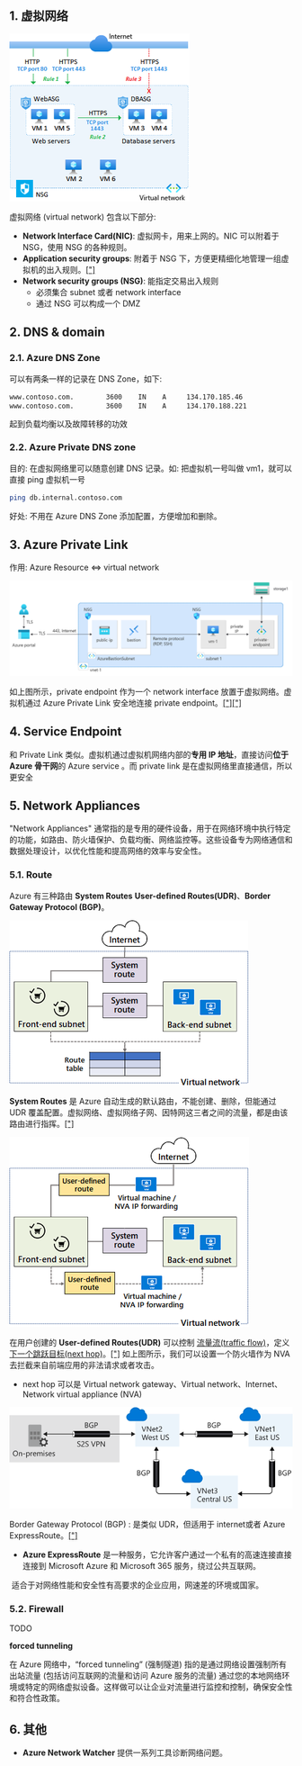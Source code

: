 

## 1. 虚拟网络

![Diagram that shows how application security groups combine with network security groups to protect applications.](https://raw.githubusercontent.com/caliburn1994/caliburn1994.github.io/dev/images/20240423192458.png)

虚拟网络 (virtual network) 包含以下部分: 

- **Network Interface Card(NIC)**: 虚拟网卡，用来上网的。NIC 可以附着于 NSG，使用 NSG 的各种规则。
- **Application security groups**: 附着于 NSG 下，方便更精细化地管理一组虚拟机的出入规则。[["]](https://learn.microsoft.com/en-us/azure/virtual-network/network-security-groups-overview#application-security-groups)
- **Network security groups (NSG)**: 能指定交易出入规则
  - 必须集合 subnet 或者 network interface
  - 通过 NSG 可以构成一个 DMZ



## 2. DNS & domain

### 2.1. Azure DNS Zone

可以有两条一样的记录在 DNS Zone，如下:

```
www.contoso.com.        3600    IN    A     134.170.185.46
www.contoso.com.        3600    IN    A     134.170.188.221
```

起到负载均衡以及故障转移的功效



### 2.2. Azure Private DNS zone

目的: 在虚拟网络里可以随意创建 DNS 记录。如: 把虚拟机一号叫做 vm1，就可以直接 ping 虚拟机一号

```bash
ping db.internal.contoso.com
```

好处: 不用在 Azure DNS Zone 添加配置，方便增加和删除。



## 3. Azure Private Link

作用:  Azure Resource <=> virtual network

![img](https://raw.githubusercontent.com/caliburn1994/caliburn1994.github.io/dev/images/20240426001255.png)

如上图所示，private endpoint 作为一个 network interface 放置于虚拟网络。虚拟机通过 Azure Private Link 安全地连接 private endpoint。[["]](https://learn.microsoft.com/en-us/azure/private-link/private-link-overview)[["]](https://learn.microsoft.com/en-us/azure/private-link/tutorial-private-endpoint-storage-portal?tabs=dynamic-ip)

## 4. Service Endpoint

和 Private Link 类似。虚拟机通过虚拟机网络内部的**专用 IP 地址**，直接访问**位于 Azure 骨干网**的 Azure service 。而 private link 是在虚拟网络里直接通信，所以更安全



## 5. Network Appliances

"Network Appliances" 通常指的是专用的硬件设备，用于在网络环境中执行特定的功能，如路由、防火墙保护、负载均衡、网络监控等。这些设备专为网络通信和数据处理设计，以优化性能和提高网络的效率与安全性。

### 5.1. Route

Azure 有三种路由 **System Routes** **User-defined Routes(UDR)**、**Border Gateway Protocol (BGP)**。

![Diagram that shows two subnets that use system routes as described in the text.](https://raw.githubusercontent.com/caliburn1994/caliburn1994.github.io/dev/images/20240429004039.png)

**System Routes**  是 Azure 自动生成的默认路由，不能创建、删除，但能通过 UDR 覆盖配置。虚拟网络、虚拟网络子网、因特网这三者之间的流量，都是由该路由进行指挥。[["]](https://learn.microsoft.com/en-us/training/modules/configure-network-routing-endpoints/2-review-system-routes)

![Diagram that shows two subnets that use a UDR to access an NVA as described in the text.](https://raw.githubusercontent.com/caliburn1994/caliburn1994.github.io/dev/images/20240429004439.png)

在用户创建的 **User-defined Routes(UDR)** 可以控制 <u>流量流(traffic flow)</u>，定义 <u>下一个跳跃目标(next hop)</u>。[["]](https://learn.microsoft.com/en-us/training/modules/configure-network-routing-endpoints/3-identify-user-defined-routes) 如上图所示，我们可以设置一个防火墙作为 NVA 去拦截来自前端应用的非法请求或者攻击。

- next hop 可以是 Virtual network gateway、Virtual network、Internet、Network virtual appliance (NVA)

![Diagram showing an example of using the Border Gateway Protocol.](https://raw.githubusercontent.com/caliburn1994/caliburn1994.github.io/dev/images/20240512004301.svg)

Border Gateway Protocol (BGP) : 是类似 UDR，但适用于 internet或者 Azure ExpressRoute。[["]](https://learn.microsoft.com/en-us/training/modules/control-network-traffic-flow-with-routes/2-azure-virtual-network-route)

- **Azure ExpressRoute** 是一种服务，它允许客户通过一个私有的高速连接直接连接到 Microsoft Azure 和 Microsoft 365 服务，绕过公共互联网。

​	适合于对网络性能和安全性有高要求的企业应用，网速差的环境或国家。

### 5.2. Firewall

TODO

**forced tunneling**

在 Azure 网络中，“forced tunneling” (强制隧道) 指的是通过网络设置强制所有出站流量 (包括访问互联网的流量和访问 Azure 服务的流量) 通过您的本地网络环境或特定的网络虚拟设备。这样做可以让企业对流量进行监控和控制，确保安全性和符合性政策。



## 6. 其他

- **Azure Network Watcher** 提供一系列工具诊断网络问题。
